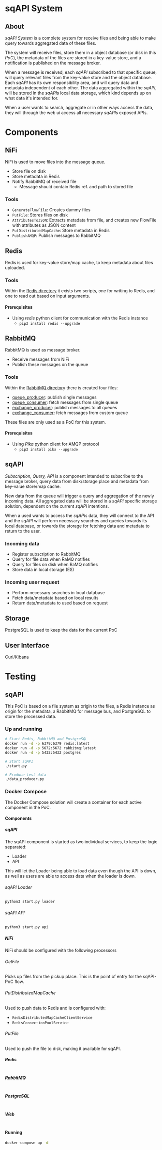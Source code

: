# sqAPI System

## About
*sqAPI System* is a complete system for receive files and being able to
make query towards aggregated data of these files.

The system will receive files, store them in a object database (or disk in this _PoC_),
the metadata of the files are stored in a key-value store,
and a notification is published on the message broker.

When a message is received, each *sqAPI* subscribed to that specific queue,
will query relevant files from the key-value store and the object database.
Each *sqAPI* has its own responsibility area, and will query data and metadata
independent of each other. The data aggregated within the *sqAPI*, will be stored in
the *sqAPI*s local data storage, which kind depends up on what data it's intended for.

When a user wants to search, aggregate or in other ways access the data,
they will through the web ui access all necessary *sqAPI*s exposed APIs.


# Components

## NiFi
NiFi is used to move files into the message queue.

* Store file on disk
* Store metadata in Redis
* Notify RabbitMQ of received file
  * Message should contain Redis ref. and path to stored file

### Tools
* `GenerateFlowFile`: Creates dummy files
* `PutFile`: Stores files on disk
* `AttributesToJSON`: Extracts metadata from file, and creates new FlowFile with attributes as JSON content
* `PutDistributedMapCache`: Store metadata in Redis
* `PublishAMQP`: Publish messages to RabbitMQ

## Redis
Redis is used for key-value store/map cache,
to keep metadata about files uploaded.

### Tools
Within the [Redis directory](./redis) it exists two scripts,
one for writing to Redis, and one to read out based on input arguments.

#### Prerequisites
* Using _redis_ python client for communication with the Redis instance
  * `pip3 install redis --upgrade`


## RabbitMQ
RabbitMQ is used as message broker.
* Receive messages from NiFi
* Publish these messages on the queue

### Tools
Within the [RabbitMQ directory](./rabbitmq) there is created four files:
* [queue_producer](rabbitmq/queue_producer.py): publish single messages
* [queue_consumer](rabbitmq/queue_consumer.py): fetch messages from single queue
* [exchange_producer](rabbitmq/exchange_producer.py): publish messages to all queues
* [exchange_consumer](rabbitmq/exchange_consumer.py): fetch messages from custom queue

These files are only used as a PoC for this system.

#### Prerequisites
* Using _Pika_ python client for AMQP protocol
  * `pip3 install pika --upgrade`


## sqAPI
_Subscription, Query, API_ is a component intended to subscribe to the message broker,
query data from disk/storage place and metadata from key-value store/map cache.

New data from the queue will trigger a query and aggregation of the newly incoming data.
All aggregated data will be stored in a *sqAPI* specific storage solution,
dependent on the current *sqAPI* intentions.

When a used wants to access the *sqAPI*s data, they will connect to the API and the *sqAPI*
will perform necessary searches and queries towards its local database,
or towards the storage for fetching data and metadata to return to the user.

### Incoming data
* Register subscription to RabbitMQ
* Query for file data when RaMQ notifies
* Query for files on disk when RaMQ notifies
* Store data in local storage (ES)

### Incoming user request
* Perform necessary searches in local database
* Fetch data/metadata based on local results
* Return data/metadata to used based on request

## Storage
PostgreSQL is used to keep the data for the current PoC

## User Interface
Curl/Kibana


# Testing
## sqAPI
This PoC is based on a file system as origin to the files,
a Redis instance as origin for the metadata,
a RabbitMQ for message bus,
and PostgreSQL to store the processed data.

### Up and running

```bash
# Start Redis, RabbitMQ and PostgreSQL
docker run -d -p 6379:6379 redis:latest
docker run -d -p 5672:5672 rabbitmq:latest
docker run -d -p 5432:5432 postgres

# Start sqAPI
./start.py

# Produce test data
./data_producer.py
```

### Docker Compose
The Docker Compose solution will create a container
for each active component in the PoC.

#### Components
##### sqAPI
The sqAPI component is started as two individual services, to keep the logic separated:
* Loader
* API

This will let the Loader being able to load data even though the API is down,
as well as users are able to access data when the loader is down.

###### sqAPI Loader
```bash
python3 start.py loader
```

###### sqAPI API
```bash
python3 start.py api
```

##### NiFi
NiFi should be configured with the following processors

###### GetFile
Picks up files from the pickup place.
This is the point of entry for the sqAPI-PoC flow.

###### PutDistributedMapCache
Used to push data to Redis and is configured with: 
* `RedisDistributedMapCacheClientService`
* `RedisConnectionPoolService`

###### PutFile
Used to push the file to disk, making it available for sqAPI.

##### Redis
```bash

```

##### RabbitMQ
```bash

```

##### PostgreSQL
```bash

```

##### Web
```bash

```



#### Running
```bash
docker-compose up -d
```

